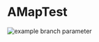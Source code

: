 # AMapTest

![example branch parameter](https://github.com/github/docs/actions/workflows/test_ci.yml/badge.svg?branch=test_ci)
